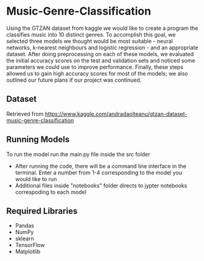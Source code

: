 # Music-Genre-Classification

Using the GTZAN dataset from kaggle we would like to create a program the classifies music into 10 distinct genres. To accomplish this goal, we selected three models we thought would be most suitable - neural networks, k-nearest neighbours and logistic regression - and an appropriate dataset. After doing preprocessing on each of these models, we evaluated the initial accuracy scores on the test and validation sets and noticed some parameters we could use to improve performance. Finally, these steps allowed us to gain high accuracy scores for most of the models; we also outlined our future plans if our project was continued.

## Dataset 
Retrieved from https://www.kaggle.com/andradaolteanu/gtzan-dataset-music-genre-classification

## Running Models 
To run the model run the main.py file inside the src folder
  * After running the code, there will be a command line interface in the terminal. Enter a number from 1-4 corresponding to the model you would like to run
  * Additional files inside "notebooks" folder directs to jypter notebooks correspoding to each model 

## Required Libraries 

 * Pandas
 * NumPy
 * sklearn
 * TensorFlow
 * Matplotlib
